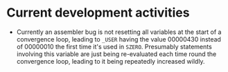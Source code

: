 # Current development activities
* Currently an assembler bug is not resetting all variables at the start of a
  convergence loop, leading to `_USER` having the value 00000430 instead of
  00000010 the first time it's used in `SZERO`. Presumably statements involving
  this variable are just being re-evaluated each time round the convergence 
  loop, leading to it being repeatedly increased wildly.
